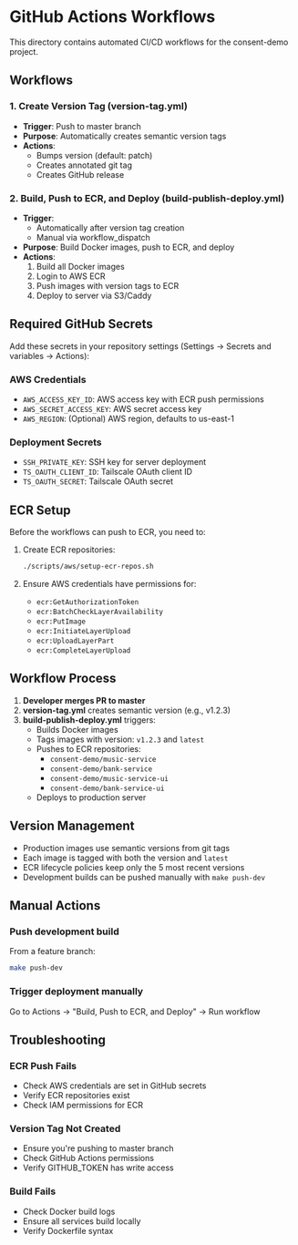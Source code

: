 # GitHub Actions Workflows

This directory contains automated CI/CD workflows for the consent-demo project.

## Workflows

### 1. Create Version Tag (version-tag.yml)
- **Trigger**: Push to master branch
- **Purpose**: Automatically creates semantic version tags
- **Actions**:
  - Bumps version (default: patch)
  - Creates annotated git tag
  - Creates GitHub release

### 2. Build, Push to ECR, and Deploy (build-publish-deploy.yml)
- **Trigger**: 
  - Automatically after version tag creation
  - Manual via workflow_dispatch
- **Purpose**: Build Docker images, push to ECR, and deploy
- **Actions**:
  1. Build all Docker images
  2. Login to AWS ECR
  3. Push images with version tags to ECR
  4. Deploy to server via S3/Caddy

## Required GitHub Secrets

Add these secrets in your repository settings (Settings → Secrets and variables → Actions):

### AWS Credentials
- `AWS_ACCESS_KEY_ID`: AWS access key with ECR push permissions
- `AWS_SECRET_ACCESS_KEY`: AWS secret access key
- `AWS_REGION`: (Optional) AWS region, defaults to us-east-1

### Deployment Secrets
- `SSH_PRIVATE_KEY`: SSH key for server deployment
- `TS_OAUTH_CLIENT_ID`: Tailscale OAuth client ID
- `TS_OAUTH_SECRET`: Tailscale OAuth secret

## ECR Setup

Before the workflows can push to ECR, you need to:

1. Create ECR repositories:
   ```bash
   ./scripts/aws/setup-ecr-repos.sh
   ```

2. Ensure AWS credentials have permissions for:
   - `ecr:GetAuthorizationToken`
   - `ecr:BatchCheckLayerAvailability`
   - `ecr:PutImage`
   - `ecr:InitiateLayerUpload`
   - `ecr:UploadLayerPart`
   - `ecr:CompleteLayerUpload`

## Workflow Process

1. **Developer merges PR to master**
2. **version-tag.yml** creates semantic version (e.g., v1.2.3)
3. **build-publish-deploy.yml** triggers:
   - Builds Docker images
   - Tags images with version: `v1.2.3` and `latest`
   - Pushes to ECR repositories:
     - `consent-demo/music-service`
     - `consent-demo/bank-service`
     - `consent-demo/music-service-ui`
     - `consent-demo/bank-service-ui`
   - Deploys to production server

## Version Management

- Production images use semantic versions from git tags
- Each image is tagged with both the version and `latest`
- ECR lifecycle policies keep only the 5 most recent versions
- Development builds can be pushed manually with `make push-dev`

## Manual Actions

### Push development build
From a feature branch:
```bash
make push-dev
```

### Trigger deployment manually
Go to Actions → "Build, Push to ECR, and Deploy" → Run workflow

## Troubleshooting

### ECR Push Fails
- Check AWS credentials are set in GitHub secrets
- Verify ECR repositories exist
- Check IAM permissions for ECR

### Version Tag Not Created
- Ensure you're pushing to master branch
- Check GitHub Actions permissions
- Verify GITHUB_TOKEN has write access

### Build Fails
- Check Docker build logs
- Ensure all services build locally
- Verify Dockerfile syntax